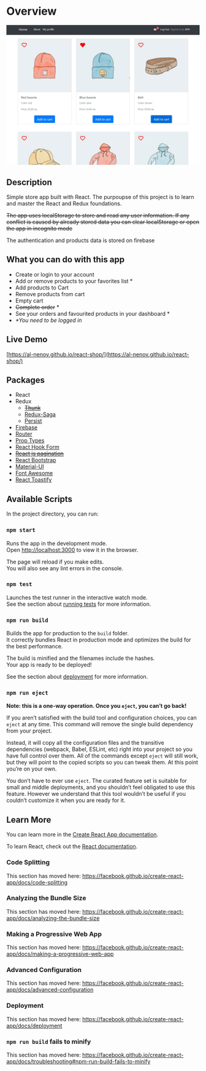 # Overview

![React Demo Store](/src/Preview.jpg)

## Description

Simple store app built with React. The purpoupse of this project is to learn and master the React and Redux foundations.

<del>The app uses localStorage to store and read any user information.
If any conflict is caused by already stored data you can clear localStorage or open the app in incognito mode</del>

The authentication and products data is stored on firebase
## What you can do with this app

* Create or login to your account
* Add or remove products to your favorites list \*
* Add products to Cart
* Remove products from cart
* Empty cart
* ~~Complete order~~ \*
* See your orders and favourited products in your dashboard \*
* *\*You need to be logged in*

## Live Demo

[https://al-nenov.github.io/react-shop/](https://al-nenov.github.io/react-shop/)

## Packages

* React
* Redux
  * ~~[Thunk](https://www.npmjs.com/package/redux-thunk)~~
  * [Redux-Saga](https://redux-saga.js.org/)
  * [Persist](https://www.npmjs.com/package/redux-persist)
* [Firebase](https://firebase.google.com/)
* [Router](https://www.npmjs.com/package/react-router-dom)
* [Prop Types](https://www.npmjs.com/package/prop-types)
* [React Hook Form](https://www.npmjs.com/package/react-hook-form)
* ~~[React js pagination](https://www.npmjs.com/package/react-js-pagination)~~
* [React Bootstrap](https://www.npmjs.com/package/react-bootstrap)
* [Material-UI](https://material-ui.com/)
* [Font Awesome](https://www.npmjs.com/package/@fortawesome/react-fontawesome)
* [React Toastify](https://www.npmjs.com/package/react-toastify)

## Available Scripts

In the project directory, you can run:

### `npm start`

Runs the app in the development mode.<br />
Open [http://localhost:3000](http://localhost:3000) to view it in the browser.

The page will reload if you make edits.<br />
You will also see any lint errors in the console.

### `npm test`

Launches the test runner in the interactive watch mode.<br />
See the section about [running tests](https://facebook.github.io/create-react-app/docs/running-tests) for more information.

### `npm run build`

Builds the app for production to the `build` folder.<br />
It correctly bundles React in production mode and optimizes the build for the best performance.

The build is minified and the filenames include the hashes.<br />
Your app is ready to be deployed!

See the section about [deployment](https://facebook.github.io/create-react-app/docs/deployment) for more information.

### `npm run eject`

**Note: this is a one-way operation. Once you `eject`, you can’t go back!**

If you aren’t satisfied with the build tool and configuration choices, you can `eject` at any time. This command will remove the single build dependency from your project.

Instead, it will copy all the configuration files and the transitive dependencies (webpack, Babel, ESLint, etc) right into your project so you have full control over them. All of the commands except `eject` will still work, but they will point to the copied scripts so you can tweak them. At this point you’re on your own.

You don’t have to ever use `eject`. The curated feature set is suitable for small and middle deployments, and you shouldn’t feel obligated to use this feature. However we understand that this tool wouldn’t be useful if you couldn’t customize it when you are ready for it.

## Learn More

You can learn more in the [Create React App documentation](https://facebook.github.io/create-react-app/docs/getting-started).

To learn React, check out the [React documentation](https://reactjs.org/).

### Code Splitting

This section has moved here: https://facebook.github.io/create-react-app/docs/code-splitting

### Analyzing the Bundle Size

This section has moved here: https://facebook.github.io/create-react-app/docs/analyzing-the-bundle-size

### Making a Progressive Web App

This section has moved here: https://facebook.github.io/create-react-app/docs/making-a-progressive-web-app

### Advanced Configuration

This section has moved here: https://facebook.github.io/create-react-app/docs/advanced-configuration

### Deployment

This section has moved here: https://facebook.github.io/create-react-app/docs/deployment

### `npm run build` fails to minify

This section has moved here: https://facebook.github.io/create-react-app/docs/troubleshooting#npm-run-build-fails-to-minify
